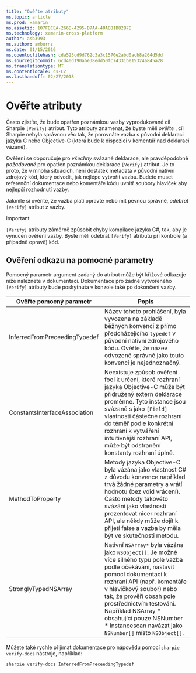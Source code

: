 ```yaml
---
title: "Ověřte atributy"
ms.topic: article
ms.prod: xamarin
ms.assetid: 107FBCEA-266B-4295-B7AA-40A881B82B7B
ms.technology: xamarin-cross-platform
author: asb3993
ms.author: amburns
ms.date: 01/15/2016
ms.openlocfilehash: cda523cd9d762c3a3c1570e2abd0acb8a264d5dd
ms.sourcegitcommit: 6cd40d190abe38edd50fc74331be15324a845a28
ms.translationtype: MT
ms.contentlocale: cs-CZ
ms.lasthandoff: 02/27/2018
---
```

# <a name="verify-attributes"></a>Ověřte atributy


Často zjistíte, že bude opatřen poznámkou vazby vyprodukované cíl Sharpie `[Verify]` atribut. Tyto atributy znamenat, že byste měli _ověřte_ , cíl Sharpie nebyla správnou věc tak, že porovnáte vazba s původní deklaraci jazyka C nebo Objective-C (která bude k dispozici v komentář nad deklaraci vázané).

Ověření se doporučuje pro _všechny_ svázané deklarace, ale pravděpodobně _požadované_ pro opatřen poznámkou deklarace `[Verify]` atribut. Je to proto, že v mnoha situacích, není dostatek metadata v původní nativní zdrojový kód, který odvodit, jak nejlépe vytvořit vazbu. Budete muset referenční dokumentace nebo komentáře kódu uvnitř soubory hlaviček aby nejlepší rozhodnutí vazby.

Jakmile si ověříte, že vazba platí opravte nebo mít pevnou správné, _odebrat_ `[Verify]` atribut z vazby.

> [!IMPORTANT]
> `[Verify]` atributy záměrně způsobit chyby kompilace jazyka C#, tak, aby je vynucen ověření vazby. Byste měli odebrat `[Verify]` atributu při kontrole (a případně opravě) kód.

## <a name="verify-hints-reference"></a>Ověření odkazu na pomocné parametry

Pomocný parametr argument zadaný do atribut může být křížové odkazuje níže naleznete v dokumentaci. Dokumentace pro žádné vytvořeného `[Verify]` atributy bude poskytnuta v konzole také po dokončení vazby.

<table>
  <thead>
  <tr>
    <th>Ověřte pomocný parametr</th>
    <th>Popis</th>
  </tr>
  </thead>
  <tbody>
  <tr>
    <td>InferredFromPreceedingTypedef</td>
    <td>Název tohoto prohlášení, byla vyvozena na základě běžných konvencí z přímo předcházejícího <code>typedef</code> v původní nativní zdrojového kódu. Ověřte, že název odvozené správné jako touto konvencí je nejednoznačný.</td>
  </tr>
  <tr>
    <td>ConstantsInterfaceAssociation</td>
    <td>Neexistuje způsob ověření fool k určení, které rozhraní jazyka Objective-C může být přidružený extern deklarace proměnné. Tyto instance jsou svázané s jako <code>[Field]</code> vlastnosti částečné rozhraní do téměř podle konkrétní rozhraní k vytváření intuitivnější rozhraní API, může být odstranění konstanty rozhraní úplně.</td>
  </tr>
  <tr>
    <td>MethodToProperty</td>
    <td>Metody jazyka Objective-C byla vázána jako vlastnost C# z důvodu konvence například trvá žádné parametry a vrátí hodnotu (bez void vrácení). Často metody takovéto svázání jako vlastnosti prezentovat nicer rozhraní API, ale někdy může dojít k přijetí false a vazba by měla být ve skutečnosti metodu.</td>
  </tr>
  <tr>
    <td>StronglyTypedNSArray</td>
    <td>Nativní <code>NSArray*</code> byla vázána jako <code>NSObject[]</code>. Je možné více silného typu pole vazba podle očekávání, nastavit pomocí dokumentaci k rozhraní API (např. komentáře v hlavičkový soubor) nebo tak, že prověří obsah pole prostřednictvím testování. Například NSArray * obsahující pouze NSNumber * instancescan navázat jako <code>NSNumber[]</code> místo <code>NSObject[]</code>.</td>
  </tr>
  </tbody>
</table>

Můžete také rychle přijímat dokumentace pro nápovědu pomocí `sharpie verify-docs` nástroje, například:

```csharp
sharpie verify-docs InferredFromPreceedingTypedef
```

